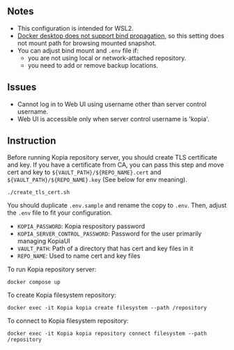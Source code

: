 ## Notes
- This configuration is intended for WSL2.
- [Docker desktop does not support bind propagation](https://docs.docker.com/storage/bind-mounts/#configure-bind-propagation), so this setting does not mount path for browsing mounted snapshot.
- You can adjust bind mount and `.env` file if:
  - you are not using local or network-attached repository.
  - you need to add or remove backup locations.

## Issues
- Cannot log in to Web UI using username other than server control username.
- Web UI is accessible only when server control username is 'kopia'.

## Instruction
Before running Kopia repository server, you should create TLS certificate and key. If you have a certificate from CA, you can pass this step and move cert and key to `${VAULT_PATH}/${REPO_NAME}.cert` and `${VAULT_PATH}/${REPO_NAME}.key` (See below for env meaning).
```
./create_tls_cert.sh
```

You should duplicate `.env.sample` and rename the copy to `.env`. Then, adjust the `.env` file to fit your configuration.
- `KOPIA_PASSWORD`: Kopia respository password
- `KOPIA_SERVER_CONTROL_PASSWORD`: Password for the user primarily managing KopiaUI
- `VAULT_PATH`: Path of a directory that has cert and key files in it
- `REPO_NAME`: Used to name cert and key files

To run Kopia repository server:
```
docker compose up
```

To create Kopia filesystem repository:
```
docker exec -it Kopia kopia create filesystem --path /repository
```

To connect to Kopia filesystem repository:
```
docker exec -it Kopia kopia repository connect filesystem --path /repository
```